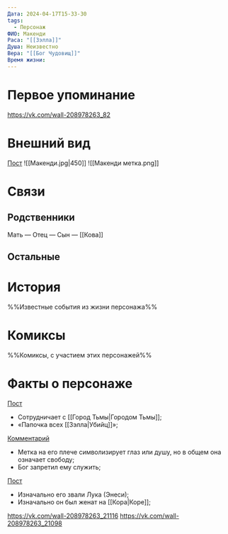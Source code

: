 ```yaml
---
Дата: 2024-04-17T15-33-30
tags:
  - Персонаж
ФИО: Макенди
Раса: "[[Зэлла]]"
Душа: Неизвестно
Вера: "[[Бог Чудовищ]]"
Время жизни:
---
```

# Первое упоминание
https://vk.com/wall-208978263_82
# Внешний вид
[Пост](https://vk.com/wall-159799193_10040)
![[Макенди.jpg|450]]
![[Макенди метка.png]]
# Связи
## Родственники
Мать —
Отец — 
Сын — [[Кова]]
## Остальные 

# История
%%Известные события из жизни персонажа%%
# Комиксы
%%Комиксы, с участием этих персонажей%%
# Факты о персонаже
[Пост](https://vk.com/wall-159799193_10040)
- Сотрудничает с [[Город Тьмы|Городом Тьмы]];
- «Папочка всех [[Зэлла|Убийц]]»;

[Комментарий](https://vk.com/wall-159799193_10040?reply=10043)
- Метка на его плече символизирует глаз или душу, но в общем она означает свободу;
- Бог запретил ему служить;

[Пост](https://vk.com/wall-208978263_82)
- Изначально его звали Лука (Энеси);
- Изначально он был женат на [[Кора|Коре]];

https://vk.com/wall-208978263_21116
https://vk.com/wall-208978263_21098
